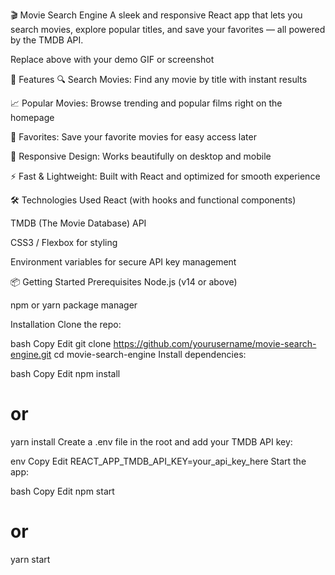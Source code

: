 🎬 Movie Search Engine
A sleek and responsive React app that lets you search movies, explore popular titles, and save your favorites — all powered by the TMDB API.


Replace above with your demo GIF or screenshot

🚀 Features
🔍 Search Movies: Find any movie by title with instant results

📈 Popular Movies: Browse trending and popular films right on the homepage

💾 Favorites: Save your favorite movies for easy access later

🎨 Responsive Design: Works beautifully on desktop and mobile

⚡ Fast & Lightweight: Built with React and optimized for smooth experience

🛠️ Technologies Used
React (with hooks and functional components)

TMDB (The Movie Database) API

CSS3 / Flexbox for styling

Environment variables for secure API key management

📦 Getting Started
Prerequisites
Node.js (v14 or above)

npm or yarn package manager

Installation
Clone the repo:

bash
Copy
Edit
git clone https://github.com/yourusername/movie-search-engine.git
cd movie-search-engine
Install dependencies:

bash
Copy
Edit
npm install
# or
yarn install
Create a .env file in the root and add your TMDB API key:

env
Copy
Edit
REACT_APP_TMDB_API_KEY=your_api_key_here
Start the app:

bash
Copy
Edit
npm start
# or
yarn start
